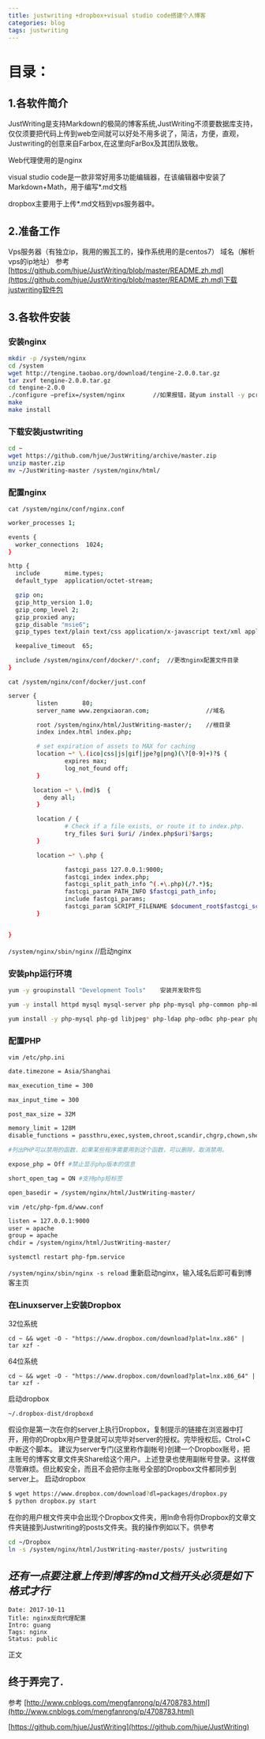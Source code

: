 ```yaml
---
title: justwriting +dropbox+visual studio code搭建个人博客
categories: blog
tags: justwriting
---
```

# **目录：**
## **1.各软件简介**

JustWriting是支持Markdown的极简的博客系统,JustWriting不须要数据库支持，仅仅须要把代码上传到web空间就可以好处不用多说了，简洁，方便，直观，Justwriting的创意来自Farbox,在这里向FarBox及其团队致敬。

Web代理使用的是nginx

visual studio code是一款非常好用多功能编辑器，在该编辑器中安装了Markdown+Math，用于编写*.md文档

dropbox主要用于上传*.md文档到vps服务器中。

<!-- more -->

## **2.准备工作**

Vps服务器（有独立ip，我用的搬瓦工的，操作系统用的是centos7）
域名（解析vps的ip地址）
参考[https://github.com/hjue/JustWriting/blob/master/README.zh.md](https://github.com/hjue/JustWriting/blob/master/README.zh.md)下载justwriting软件包

## **3.各软件安装**

### **安装nginx**
```bash
mkdir -p /system/nginx
cd /system
wget http://tengine.taobao.org/download/tengine-2.0.0.tar.gz
tar zxvf tengine-2.0.0.tar.gz
cd tengine-2.0.0
./configure —prefix=/system/nginx        //如果报错，就yum install -y pcre pcre-devel openssl openssl-devel 
make
make install
```

### **下载安装justwriting**
```bash
cd ~
wget https://github.com/hjue/JustWriting/archive/master.zip
unzip master.zip
mv ~/JustWriting-master /system/nginx/html/
```

### **配置nginx**

`cat /system/nginx/conf/nginx.conf`
```bash
worker_processes 1;

events {
  worker_connections  1024;
}

http {
  include       mime.types;
  default_type  application/octet-stream;

  gzip on;
  gzip_http_version 1.0;
  gzip_comp_level 2;
  gzip_proxied any;
  gzip_disable "msie6";
  gzip_types text/plain text/css application/x-javascript text/xml application/xml application/xml+rss text/javascript application/json;

  keepalive_timeout  65;

  include /system/nginx/conf/docker/*.conf;  //更改nginx配置文件目录
}
```

`cat /system/nginx/conf/docker/just.conf`

```bash
server {
        listen       80;
        server_name www.zengxiaoran.com;                //域名

        root /system/nginx/html/JustWriting-master/;    //根目录
        index index.html index.php;

        # set expiration of assets to MAX for caching
        location ~* \.(ico|css|js|gif|jpe?g|png)(\?[0-9]+)?$ {
                expires max;
                log_not_found off;
        }

       location ~* \.(md)$  {
          deny all;
        }

        location / {
                # Check if a file exists, or route it to index.php.
                try_files $uri $uri/ /index.php$uri?$args;
        }

        location ~* \.php {

                fastcgi_pass 127.0.0.1:9000;
                fastcgi_index index.php;
                fastcgi_split_path_info ^(.+\.php)(/?.*)$;
                fastcgi_param PATH_INFO $fastcgi_path_info;
                include fastcgi_params;
                fastcgi_param SCRIPT_FILENAME $document_root$fastcgi_script_name;
        }


}
```

`/system/nginx/sbin/nginx`     //启动nginx

### **安装php运行环境**

```bash
yum -y groupinstall "Development Tools"    安装开发软件包

yum -y install httpd mysql mysql-server php php-mysql php-common php-mbstring php-gd php-odbc php-pear curl curl-devel net-snmp net-snmp-devel perl-DBI php-xml ntpdate php-bcmath        安装所需的依赖包

yum install -y php-mysql php-gd libjpeg* php-ldap php-odbc php-pear php-xml php-xmlrpc php-mbstring php-bcmath php-mhash php-fpm                   安装PHP组件，使PHP支持 MariaDB

```

### **配置PHP**

`vim /etc/php.ini`
```bash
date.timezone = Asia/Shanghai

max_execution_time = 300

max_input_time = 300

post_max_size = 32M

memory_limit = 128M
disable_functions = passthru,exec,system,chroot,scandir,chgrp,chown,shell_exec,proc_open,proc_get_status,ini_alter,ini_alter,ini_restore,dl,openlog,syslog,readlink,symlink,popepassthru,stream_socket_server,escapeshellcmd,dll,popen,disk_free_space,checkdnsrr,checkdnsrr,getservbyname,getservbyport,disk_total_space,posix_ctermid,posix_get_last_error,posix_getcwd,posix_getegid,posix_geteuid,posix_getgid,posix_getgrgid,posix_getgrnam,posix_getgroups,posix_getlogin,posix_getpgid,posix_getpgrp,posix_getpid,posix_getppid,posix_getpwnam,posix_getpwuid,posix_getrlimit,posix_getsid,posix_getuid,posix_isatty,posix_kill,posix_mkfifo,posix_setegid,posix_seteuid,posix_setgid,posix_setpgid,posix_setsid,posix_setuid,posix_strerror,posix_times,posix_ttyname,posix_uname

#列出PHP可以禁用的函数，如果某些程序需要用到这个函数，可以删除，取消禁用。

expose_php = Off #禁止显示php版本的信息

short_open_tag = ON #支持php短标签

open_basedir = /system/nginx/html/JustWriting-master/
```

`vim /etc/php-fpm.d/www.conf`
```bash
listen = 127.0.0.1:9000
user = apache
group = apache
chdir = /system/nginx/html/JustWriting-master/
```

`systemctl restart php-fpm.service`

`/system/nginx/sbin/nginx -s reload`        重新启动nginx，输入域名后即可看到博客主页

### **在Linuxserver上安装Dropbox**
32位系统

`cd ~ && wget -O - "https://www.dropbox.com/download?plat=lnx.x86" | tar xzf -`

64位系统

`cd ~ && wget -O - "https://www.dropbox.com/download?plat=lnx.x86_64" | tar xzf -`

启动dropbox

`~/.dropbox-dist/dropboxd  `

假设你是第一次在你的server上执行Dropbox，复制提示的链接在浏览器中打开，用你的Dropbx用户登录就可以完毕对server的授权。完毕授权后。Ctrol+C中断这个脚本。
建议为server专门(这里称作副帐号)创建一个Dropbox账号，把主账号的博客文章文件夹Share给这个用户。上述登录也使用副帐号登录。这样做尽管麻烦。但比較安全，而且不会把你主账号全部的Dropbox文件都同步到server上。
启动dropbox
```bash
$ wget https://www.dropbox.com/download?dl=packages/dropbox.py
$ python dropbox.py start
```
在你的用户根文件夹中会出现个Dropbox文件夹，用ln命令将你Dropbox的文章文件夹链接到Justwriting的posts文件夹。我的操作例如以下。供參考
```bash
cd ~/Dropbox
ln -s /system/nginx/html/JustWriting-master/posts/ justwriting
```

## *还有一点要注意上传到博客的md文档开头必须是如下格式才行*

```
Date: 2017-10-11
Title: nginx反向代理配置
Intro: guang
Tags: nginx
Status: public
```
正文

终于弄完了.
---
参考 [http://www.cnblogs.com/mengfanrong/p/4708783.html](http://www.cnblogs.com/mengfanrong/p/4708783.html)

[https://github.com/hjue/JustWriting](https://github.com/hjue/JustWriting)